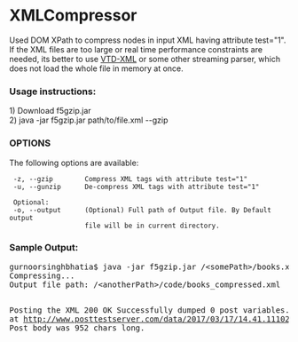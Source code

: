 # XMLCompressor

Used DOM XPath to compress nodes in input XML having attribute test="1". 
If the XML files are too large or real time performance constraints are needed, 
its better to use <a href="http://vtd-xml.sourceforge.net/">VTD-XML</a> or 
some other streaming parser, which does not load the whole file in memory at once.

<h3>Usage instructions:</h3>
1) Download f5gzip.jar
<br/>
2) java -jar f5gzip.jar path/to/file.xml --gzip
  

<h3>OPTIONS</h3>
     The following options are available:
     
     -z, --gzip        Compress XML tags with attribute test="1"
     -u, --gunzip      De-compress XML tags with attribute test="1"
     
     Optional:
     -o, --output      (Optional) Full path of Output file. By Default output
                       file will be in current directory.
                       
                       
<h3>Sample Output:</h3>
<pre>
gurnoorsinghbhatia$ java -jar f5gzip.jar /&ltsomePath&gt/books.xml --gzip
Compressing...
Output file path: /&ltanotherPath&gt/code/books_compressed.xml

Posting the XML
200 OK
Successfully dumped 0 post variables.
View it at http://www.posttestserver.com/data/2017/03/17/14.41.111023678391
Post body was 952 chars long.
</pre>
